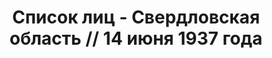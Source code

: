 ---
title: Список лиц - Свердловская область // 14 июня 1937 года
description: РГАСПИ, ф.17, т.1, оп.171, дело 409, лист 181
images:
- /disk/pictures/v01/17-171-409-181.jpg
- /disk/pictures/v01/17-171-409-182.jpg
- /disk/pictures/v01/17-171-409-183.jpg
- /disk/pictures/v01/17-171-409-184.jpg
- /disk/pictures/v01/17-171-409-185.jpg
- /disk/pictures/v01/17-171-409-186.jpg
---